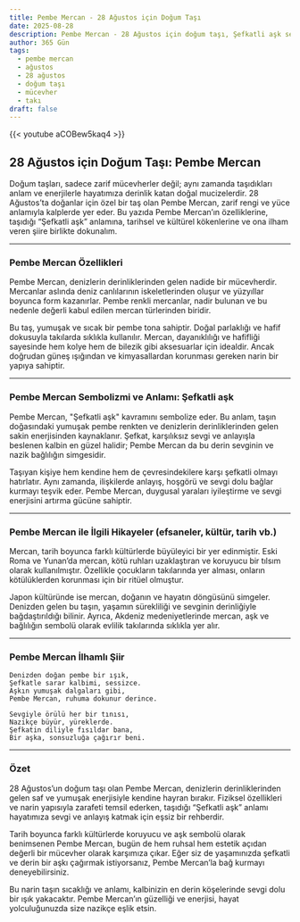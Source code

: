 ```yaml
---
title: Pembe Mercan - 28 Ağustos için Doğum Taşı
date: 2025-08-28
description: Pembe Mercan - 28 Ağustos için doğum taşı, Şefkatli aşk sembolü. Bu özel taşın derin anlamını öğrenin.
author: 365 Gün
tags:
  - pembe mercan
  - ağustos
  - 28 ağustos
  - doğum taşı
  - mücevher
  - takı
draft: false
---
```


{{< youtube aCOBew5kaq4 >}}

## 28 Ağustos için Doğum Taşı: Pembe Mercan

Doğum taşları, sadece zarif mücevherler değil; aynı zamanda taşıdıkları anlam ve enerjilerle hayatımıza derinlik katan doğal mucizelerdir. 28 Ağustos’ta doğanlar için özel bir taş olan Pembe Mercan, zarif rengi ve yüce anlamıyla kalplerde yer eder. Bu yazıda Pembe Mercan’ın özelliklerine, taşıdığı “Şefkatli aşk” anlamına, tarihsel ve kültürel kökenlerine ve ona ilham veren şiire birlikte dokunalım.

---

### Pembe Mercan Özellikleri

Pembe Mercan, denizlerin derinliklerinden gelen nadide bir mücevherdir. Mercanlar aslında deniz canlılarının iskeletlerinden oluşur ve yüzyıllar boyunca form kazanırlar. Pembe renkli mercanlar, nadir bulunan ve bu nedenle değerli kabul edilen mercan türlerinden biridir.

Bu taş, yumuşak ve sıcak bir pembe tona sahiptir. Doğal parlaklığı ve hafif dokusuyla takılarda sıklıkla kullanılır. Mercan, dayanıklılığı ve hafifliği sayesinde hem kolye hem de bilezik gibi aksesuarlar için idealdir. Ancak doğrudan güneş ışığından ve kimyasallardan korunması gereken narin bir yapıya sahiptir.

---

### Pembe Mercan Sembolizmi ve Anlamı: Şefkatli aşk

Pembe Mercan, "Şefkatli aşk" kavramını sembolize eder. Bu anlam, taşın doğasındaki yumuşak pembe renkten ve denizlerin derinliklerinden gelen sakin enerjisinden kaynaklanır. Şefkat, karşılıksız sevgi ve anlayışla beslenen kalbin en güzel halidir; Pembe Mercan da bu derin sevginin ve nazik bağlılığın simgesidir.

Taşıyan kişiye hem kendine hem de çevresindekilere karşı şefkatli olmayı hatırlatır. Aynı zamanda, ilişkilerde anlayış, hoşgörü ve sevgi dolu bağlar kurmayı teşvik eder. Pembe Mercan, duygusal yaraları iyileştirme ve sevgi enerjisini artırma gücüne sahiptir.

---

### Pembe Mercan ile İlgili Hikayeler (efsaneler, kültür, tarih vb.)

Mercan, tarih boyunca farklı kültürlerde büyüleyici bir yer edinmiştir. Eski Roma ve Yunan’da mercan, kötü ruhları uzaklaştıran ve koruyucu bir tılsım olarak kullanılmıştır. Özellikle çocukların takılarında yer alması, onların kötülüklerden korunması için bir ritüel olmuştur.

Japon kültüründe ise mercan, doğanın ve hayatın döngüsünü simgeler. Denizden gelen bu taşın, yaşamın sürekliliği ve sevginin derinliğiyle bağdaştırıldığı bilinir. Ayrıca, Akdeniz medeniyetlerinde mercan, aşk ve bağlılığın sembolü olarak evlilik takılarında sıklıkla yer alır.

---

### Pembe Mercan İlhamlı Şiir

```
Denizden doğan pembe bir ışık,  
Şefkatle sarar kalbimi, sessizce.  
Aşkın yumuşak dalgaları gibi,  
Pembe Mercan, ruhuma dokunur derince.

Sevgiyle örülü her bir tınısı,  
Nazikçe büyür, yüreklerde.  
Şefkatin diliyle fısıldar bana,  
Bir aşka, sonsuzluğa çağırır beni.
```

---

### Özet

28 Ağustos’un doğum taşı olan Pembe Mercan, denizlerin derinliklerinden gelen saf ve yumuşak enerjisiyle kendine hayran bırakır. Fiziksel özellikleri ve narin yapısıyla zarafeti temsil ederken, taşıdığı “Şefkatli aşk” anlamı hayatımıza sevgi ve anlayış katmak için eşsiz bir rehberdir.

Tarih boyunca farklı kültürlerde koruyucu ve aşk sembolü olarak benimsenen Pembe Mercan, bugün de hem ruhsal hem estetik açıdan değerli bir mücevher olarak karşımıza çıkar. Eğer siz de yaşamınızda şefkatli ve derin bir aşkı çağırmak istiyorsanız, Pembe Mercan’la bağ kurmayı deneyebilirsiniz.

Bu narin taşın sıcaklığı ve anlamı, kalbinizin en derin köşelerinde sevgi dolu bir ışık yakacaktır. Pembe Mercan’ın güzelliği ve enerjisi, hayat yolculuğunuzda size nazikçe eşlik etsin.